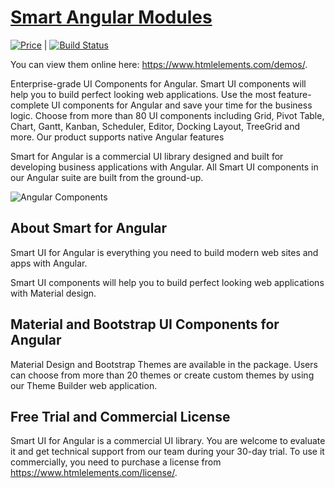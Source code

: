 ﻿# [Smart Angular Modules](https://www.htmlelements.com/docs/angular-cli/)

[![Price](https://img.shields.io/badge/price-COMMERCIAL-0098f7.svg)](https://jqwidgets.com/license/) | [![Build Status](https://www.travis-ci.com/HTMLElements/Team.svg?token=4VSAagStBB3xmHF2Epxz&branch=master)](https://www.travis-ci.com/HTMLElements/Team)

You can view them online here: https://www.htmlelements.com/demos/.

Enterprise-grade UI Components for Angular. Smart UI components will help you to build perfect looking web applications. Use the most feature-complete UI components for Angular and save your time for the business logic. Choose from more than 80 UI components including Grid, Pivot Table, Chart, Gantt, Kanban, Scheduler, Editor, Docking Layout, TreeGrid and more. Our product supports native Angular features 

Smart for Angular is a commercial UI library designed and built for developing business applications with Angular. All Smart UI components in our Angular suite are built from the ground-up.

![Angular Components](https://www.htmlelements.com/angular/angular-grid-web-component-dark-mode.png)

## About Smart for Angular

Smart UI for Angular is everything you need to build modern web sites and apps with Angular.

Smart UI components will help you to build perfect looking web applications with Material design.

## Material and Bootstrap UI Components for Angular

Material Design and Bootstrap Themes are available in the package. Users can choose from more than 20 themes or create custom themes by using our Theme Builder web application.

## Free Trial and Commercial License

Smart UI for Angular is a commercial UI library. You are welcome to evaluate it and get technical support from our team during your 30-day trial.
To use it commercially, you need to purchase a license from https://www.htmlelements.com/license/. 


